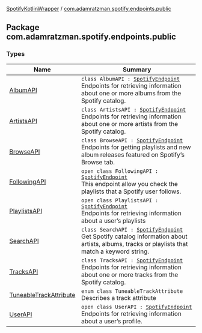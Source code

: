 [SpotifyKotlinWrapper](../index.md) / [com.adamratzman.spotify.endpoints.public](./index.md)

## Package com.adamratzman.spotify.endpoints.public

### Types

| Name | Summary |
|---|---|
| [AlbumAPI](-album-a-p-i/index.md) | `class AlbumAPI : `[`SpotifyEndpoint`](../com.adamratzman.spotify.utils/-spotify-endpoint/index.md)<br>Endpoints for retrieving information about one or more albums from the Spotify catalog. |
| [ArtistsAPI](-artists-a-p-i/index.md) | `class ArtistsAPI : `[`SpotifyEndpoint`](../com.adamratzman.spotify.utils/-spotify-endpoint/index.md)<br>Endpoints for retrieving information about one or more artists from the Spotify catalog. |
| [BrowseAPI](-browse-a-p-i/index.md) | `class BrowseAPI : `[`SpotifyEndpoint`](../com.adamratzman.spotify.utils/-spotify-endpoint/index.md)<br>Endpoints for getting playlists and new album releases featured on Spotify’s Browse tab. |
| [FollowingAPI](-following-a-p-i/index.md) | `open class FollowingAPI : `[`SpotifyEndpoint`](../com.adamratzman.spotify.utils/-spotify-endpoint/index.md)<br>This endpoint allow you check the playlists that a Spotify user follows. |
| [PlaylistsAPI](-playlists-a-p-i/index.md) | `open class PlaylistsAPI : `[`SpotifyEndpoint`](../com.adamratzman.spotify.utils/-spotify-endpoint/index.md)<br>Endpoints for retrieving information about a user’s playlists |
| [SearchAPI](-search-a-p-i/index.md) | `class SearchAPI : `[`SpotifyEndpoint`](../com.adamratzman.spotify.utils/-spotify-endpoint/index.md)<br>Get Spotify catalog information about artists, albums, tracks or playlists that match a keyword string. |
| [TracksAPI](-tracks-a-p-i/index.md) | `class TracksAPI : `[`SpotifyEndpoint`](../com.adamratzman.spotify.utils/-spotify-endpoint/index.md)<br>Endpoints for retrieving information about one or more tracks from the Spotify catalog. |
| [TuneableTrackAttribute](-tuneable-track-attribute/index.md) | `enum class TuneableTrackAttribute`<br>Describes a track attribute |
| [UserAPI](-user-a-p-i/index.md) | `open class UserAPI : `[`SpotifyEndpoint`](../com.adamratzman.spotify.utils/-spotify-endpoint/index.md)<br>Endpoints for retrieving information about a user’s profile. |
